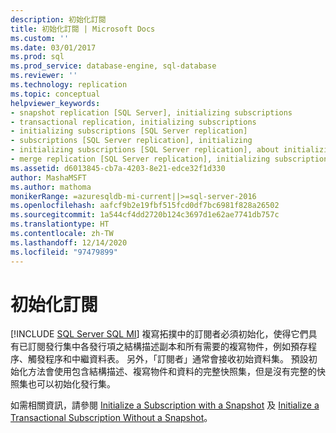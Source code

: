 ```yaml
---
description: 初始化訂閱
title: 初始化訂閱 | Microsoft Docs
ms.custom: ''
ms.date: 03/01/2017
ms.prod: sql
ms.prod_service: database-engine, sql-database
ms.reviewer: ''
ms.technology: replication
ms.topic: conceptual
helpviewer_keywords:
- snapshot replication [SQL Server], initializing subscriptions
- transactional replication, initializing subscriptions
- initializing subscriptions [SQL Server replication]
- subscriptions [SQL Server replication], initializing
- initializing subscriptions [SQL Server replication], about initializing subscriptions
- merge replication [SQL Server replication], initializing subscriptions
ms.assetid: d6013845-cb7a-4203-8e21-edce32f1d330
author: MashaMSFT
ms.author: mathoma
monikerRange: =azuresqldb-mi-current||>=sql-server-2016
ms.openlocfilehash: aafcf9b2e19fbf515fcd0df7bc6981f828a26502
ms.sourcegitcommit: 1a544cf4dd2720b124c3697d1e62ae7741db757c
ms.translationtype: HT
ms.contentlocale: zh-TW
ms.lasthandoff: 12/14/2020
ms.locfileid: "97479899"
---
```

# <a name="initialize-a-subscription"></a>初始化訂閱
[!INCLUDE [SQL Server SQL MI](../../includes/applies-to-version/sql-asdbmi.md)]
  複寫拓撲中的訂閱者必須初始化，使得它們具有已訂閱發行集中各發行項之結構描述副本和所有需要的複寫物件，例如預存程序、觸發程序和中繼資料表。 另外，「訂閱者」通常會接收初始資料集。 預設初始化方法會使用包含結構描述、複寫物件和資料的完整快照集，但是沒有完整的快照集也可以初始化發行集。  
  
 如需相關資訊，請參閱 [Initialize a Subscription with a Snapshot](../../relational-databases/replication/initialize-a-subscription-with-a-snapshot.md) 及 [Initialize a Transactional Subscription Without a Snapshot](../../relational-databases/replication/initialize-a-transactional-subscription-without-a-snapshot.md)。  
  
  
